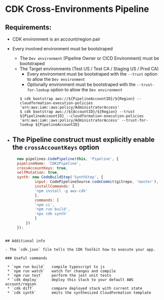 # CDK Cross-Environments Pipeline 

## Requirements:

- CDK environment is an account/region pair
- Every involved environment must be bootstraped 
  - The `Dev environment` (Pipeline Owner or CICD Environment) must be bootstraped
  - The Target environments (Test US / Test CA / Staging US / Prod CA)
    - Every environment must be bootstraped with the `--trust` option to allow the `Dev environment`
    - Optionally environment must be bootstraped with the `--trust-for-lookup` option to allow the `Dev environment`
    ```shell
    $ cdk bootstrap aws://${PipelineAccountID}/${Region} --cloudformation-execution-policies 'arn:aws:iam::aws:policy/AdministratorAccess' 
    $ cdk bootstrap aws://${AccountID}/${Region} --trust ${PipelineAccountID} --cloudformation-execution-policies 'arn:aws:iam::aws:policy/AdministratorAccess' --trust-for-lookup ${PipelineAccountID}

    ``` 

- The Pipeline construct must explicitly enable the `crossAccountKeys` option
  -   
  ```javascript
    new pipelines.CodePipeline(this, 'Pipeline', {
    pipelineName: 'CDK2Pipeline',
    crossAccountKeys: true,
    selfMutation: true,
    synth: new CodeBuildStep('SynthStep', {
            input: CodePipelineSource.codeCommit(gitrepo, 'master'),
            installCommands: [
            'npm install -g aws-cdk'
            ],
            commands: [
            'npm ci',
            'npm run build',
            'npx cdk synth'
            ]
        })
    });

```   

## Additional info

- The `cdk.json` file tells the CDK Toolkit how to execute your app.

### Useful commands

 * `npm run build`   compile typescript to js
 * `npm run watch`   watch for changes and compile
 * `npm run test`    perform the jest unit tests
 * `cdk deploy`      deploy this stack to your default AWS account/region
 * `cdk diff`        compare deployed stack with current state
 * `cdk synth`       emits the synthesized CloudFormation template
